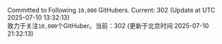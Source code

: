 Committed to Following `10,000` GitHubers. Current: <!-- FOLLOWING_COUNT -->302<!-- FOLLOWING_COUNT --> (Update at UTC <!-- LAST_UPDATED -->2025-07-10 13:32:13<!-- LAST_UPDATED -->)<br>
致力于关注`10,000`个GitHuber。当前：<!-- FOLLOWING_COUNT -->302<!-- FOLLOWING_COUNT --> (更新于北京时间 <!-- LAST_UPDATED_CST -->2025-07-10 21:32:13<!-- LAST_UPDATED_CST -->)
